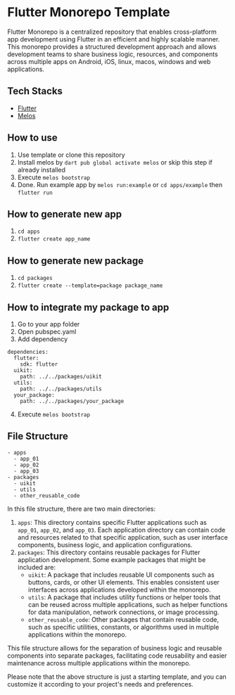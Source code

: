 # Flutter Monorepo Template
Flutter Monorepo is a centralized repository that enables cross-platform app development using Flutter in an efficient and highly scalable manner. This monorepo provides a structured development approach and allows development teams to share business logic, resources, and components across multiple apps on Android, iOS, linux, macos, windows and web applications.

## Tech Stacks
- [Flutter](https://flutter.dev/)
- [Melos](https://melos.invertase.dev/)

## How to use
1. Use template or clone this repository
2. Install melos by `dart pub global activate melos` or skip this step if already installed
3. Execute `melos bootstrap`
4. Done. Run example app by `melos run:example` or `cd apps/example` then `flutter run`

## How to generate new app
1. `cd apps`
2. `flutter create app_name`

## How to generate new package
1. `cd packages`
2. `flutter create --template=package package_name`

## How to integrate my package to app
1. Go to your app folder
2. Open pubspec.yaml
3. Add dependency 
```
dependencies:
  flutter:
    sdk: flutter
  uikit:
    path: ../../packages/uikit
  utils:
    path: ../../packages/utils
  your_package:
    path: ../../packages/your_package
```
4. Execute `melos bootstrap`

## File Structure
```
- apps
  - app_01
  - app_02
  - app_03
- packages
  - uikit
  - utils
  - other_reusable_code
```
In this file structure, there are two main directories:

1.  `apps`: This directory contains specific Flutter applications such as `app_01`, `app_02`, and `app_03`. Each application directory can contain code and resources related to that specific application, such as user interface components, business logic, and application configurations.
2.  `packages`: This directory contains reusable packages for Flutter application development. Some example packages that might be included are:
    -   `uikit`: A package that includes reusable UI components such as buttons, cards, or other UI elements. This enables consistent user interfaces across applications developed within the monorepo.
    -   `utils`: A package that includes utility functions or helper tools that can be reused across multiple applications, such as helper functions for data manipulation, network connections, or image processing.
    -   `other_reusable_code`: Other packages that contain reusable code, such as specific utilities, constants, or algorithms used in multiple applications within the monorepo.

This file structure allows for the separation of business logic and reusable components into separate packages, facilitating code reusability and easier maintenance across multiple applications within the monorepo.

Please note that the above structure is just a starting template, and you can customize it according to your project's needs and preferences.

